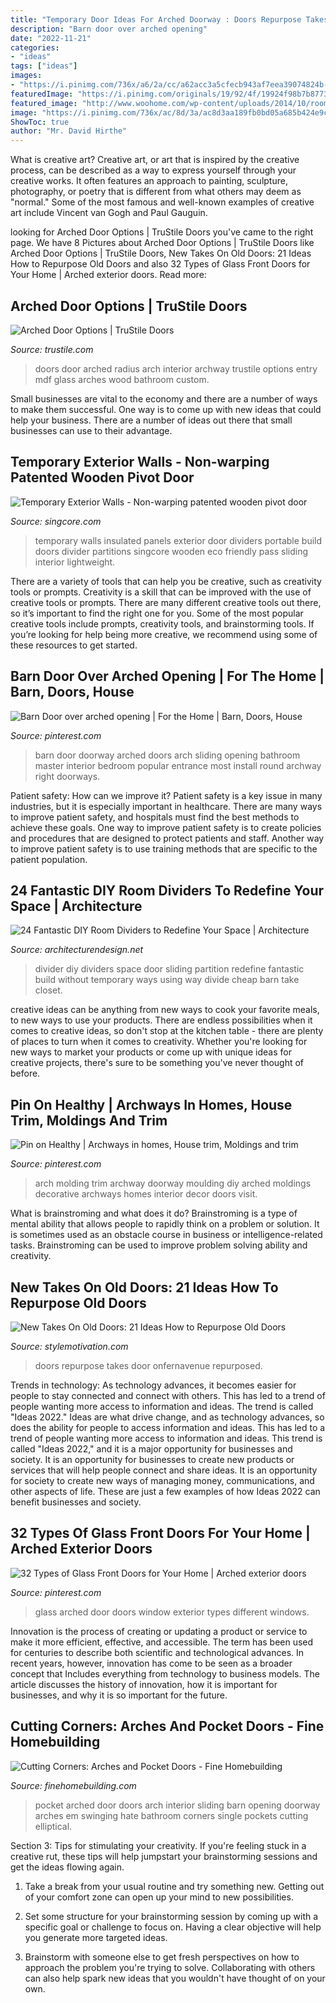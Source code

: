 ```yaml
---
title: "Temporary Door Ideas For Arched Doorway : Doors Repurpose Takes Door Onfernavenue Repurposed"
description: "Barn door over arched opening"
date: "2022-11-21"
categories:
- "ideas"
tags: ["ideas"]
images:
- "https://i.pinimg.com/736x/a6/2a/cc/a62acc3a5cfecb943af7eea39074824b--arched-doors-barn-door-over-arched-doorway.jpg?b=t"
featuredImage: "https://i.pinimg.com/originals/19/92/4f/19924f98b7b877302d81fbf0cdd15d79.jpg"
featured_image: "http://www.woohome.com/wp-content/uploads/2014/10/room-divider-ideas-17.jpg"
image: "https://i.pinimg.com/736x/ac/8d/3a/ac8d3aa189fb0bd05a685b424e9cfd90.jpg"
ShowToc: true
author: "Mr. David Hirthe"
---
```



What is creative art?
Creative art, or art that is inspired by the creative process, can be described as a way to express yourself through your creative works. It often features an approach to painting, sculpture, photography, or poetry that is different from what others may deem as "normal." Some of the most famous and well-known examples of creative art include Vincent van Gogh and Paul Gauguin.

	

		
looking for Arched Door Options | TruStile Doors you've came to the right page. We have 8 Pictures about Arched Door Options | TruStile Doors like Arched Door Options | TruStile Doors, New Takes On Old Doors: 21 Ideas How to Repurpose Old Doors and also 32 Types of Glass Front Doors for Your Home | Arched exterior doors. Read more:
		
    
## Arched Door Options | TruStile Doors

<img loading=lazy src="http://www.trustile.com/sites/trustile.com/files/images/arch-doors/radius-top-door.jpg" onerror="this.onerror=null;this.src='https://tse4.mm.bing.net/th?id=OIP.hi8sLzIZIkH7gOv63yfNEAHaJQ&amp;pid=15.1';" alt="Arched Door Options | TruStile Doors">

_Source: trustile.com_

>doors door arched radius arch interior archway trustile options entry mdf glass arches wood bathroom custom. 

	

Small businesses are vital to the economy and there are a number of ways to make them successful. One way is to come up with new ideas that could help your business. There are a number of ideas out there that small businesses can use to their advantage.

    
## Temporary Exterior Walls - Non-warping Patented Wooden Pivot Door

<img loading=lazy src="http://singcore.com/wp-content/uploads/2016/10/temporary-exterior-walls-with-built-in-man-doors-to-architectural-specifications.jpg" onerror="this.onerror=null;this.src='https://tse4.mm.bing.net/th?id=OIP.7h0be27yqYUs1m2Yp44D_AHaGy&amp;pid=15.1';" alt="Temporary Exterior Walls - Non-warping patented wooden pivot door">

_Source: singcore.com_

>temporary walls insulated panels exterior door dividers portable build doors divider partitions singcore wooden eco friendly pass sliding interior lightweight. 

	

There are a variety of tools that can help you be creative, such as creativity tools or prompts.
Creativity is a skill that can be improved with the use of creative tools or prompts. There are many different creative tools out there, so it’s important to find the right one for you. Some of the most popular creative tools include prompts, creativity tools, and brainstorming tools. If you’re looking for help being more creative, we recommend using some of these resources to get started.

    
## Barn Door Over Arched Opening | For The Home | Barn, Doors, House

<img loading=lazy src="https://i.pinimg.com/736x/a6/2a/cc/a62acc3a5cfecb943af7eea39074824b--arched-doors-barn-door-over-arched-doorway.jpg?b=t" onerror="this.onerror=null;this.src='https://tse3.mm.bing.net/th?id=OIP.Y4q3XpFHnS96HRq9b5fetwHaJ4&amp;pid=15.1';" alt="Barn Door over arched opening | For the Home | Barn, Doors, House">

_Source: pinterest.com_

>barn door doorway arched doors arch sliding opening bathroom master interior bedroom popular entrance most install round archway right doorways. 

	

Patient safety: How can we improve it?
Patient safety is a key issue in many industries, but it is especially important in healthcare. There are many ways to improve patient safety, and hospitals must find the best methods to achieve these goals. One way to improve patient safety is to create policies and procedures that are designed to protect patients and staff. Another way to improve patient safety is to use training methods that are specific to the patient population.

    
## 24 Fantastic DIY Room Dividers To Redefine Your Space | Architecture

<img loading=lazy src="http://www.woohome.com/wp-content/uploads/2014/10/room-divider-ideas-17.jpg" onerror="this.onerror=null;this.src='https://tse2.mm.bing.net/th?id=OIP.qmzM6Sc2DhuXdigQKNuNYgHaJl&amp;pid=15.1';" alt="24 Fantastic DIY Room Dividers to Redefine Your Space | Architecture">

_Source: architecturendesign.net_

>divider diy dividers space door sliding partition redefine fantastic build without temporary ways using way divide cheap barn take closet. 

	

creative ideas can be anything from new ways to cook your favorite meals, to new ways to use your products. There are endless possibilities when it comes to creative ideas, so don't stop at the kitchen table - there are plenty of places to turn when it comes to creativity. Whether you're looking for new ways to market your products or come up with unique ideas for creative projects, there's sure to be something you've never thought of before.

    
## Pin On Healthy | Archways In Homes, House Trim, Moldings And Trim

<img loading=lazy src="https://i.pinimg.com/originals/19/92/4f/19924f98b7b877302d81fbf0cdd15d79.jpg" onerror="this.onerror=null;this.src='https://tse2.mm.bing.net/th?id=OIP.iL0LtdpWv8cFh7fxbcQeoAHaLG&amp;pid=15.1';" alt="Pin on Healthy | Archways in homes, House trim, Moldings and trim">

_Source: pinterest.com_

>arch molding trim archway doorway moulding diy arched moldings decorative archways homes interior decor doors visit. 

	

What is brainstroming and what does it do?
Brainstroming is a type of mental ability that allows people to rapidly think on a problem or solution. It is sometimes used as an obstacle course in business or intelligence-related tasks. Brainstroming can be used to improve problem solving ability and creativity.

    
## New Takes On Old Doors: 21 Ideas How To Repurpose Old Doors

<img loading=lazy src="https://cdn.homebnc.com/homeimg/2017/01/01-repurposed-old-door-ideas-homebnc.jpg" onerror="this.onerror=null;this.src='https://tse1.mm.bing.net/th?id=OIP.3BDFOodVp1RvCUCKMkmEeAHaLS&amp;pid=15.1';" alt="New Takes On Old Doors: 21 Ideas How to Repurpose Old Doors">

_Source: stylemotivation.com_

>doors repurpose takes door onfernavenue repurposed. 

	

Trends in technology:
As technology advances, it becomes easier for people to stay connected and connect with others. This has led to a trend of people wanting more access to information and ideas. 
The trend is called "Ideas 2022." Ideas are what drive change, and as technology advances, so does the ability for people to access information and ideas. This has led to a trend of people wanting more access to information and ideas. 
This trend is called "Ideas 2022," and it is a major opportunity for businesses and society. It is an opportunity for businesses to create new products or services that will help people connect and share ideas. It is an opportunity for society to create new ways of managing money, communications, and other aspects of life. 
These are just a few examples of how Ideas 2022 can benefit businesses and society.

    
## 32 Types Of Glass Front Doors For Your Home | Arched Exterior Doors

<img loading=lazy src="https://i.pinimg.com/736x/ac/8d/3a/ac8d3aa189fb0bd05a685b424e9cfd90.jpg" onerror="this.onerror=null;this.src='https://tse2.mm.bing.net/th?id=OIP.yNbGvQ-IJlxwwdkxDzXbUAHaLH&amp;pid=15.1';" alt="32 Types of Glass Front Doors for Your Home | Arched exterior doors">

_Source: pinterest.com_

>glass arched door doors window exterior types different windows. 

	

Innovation is the process of creating or updating a product or service to make it more efficient, effective, and accessible. The term has been used for centuries to describe both scientific and technological advances. In recent years, however, innovation has come to be seen as a broader concept that Includes everything from technology to business models. The article discusses the history of innovation, how it is important for businesses, and why it is so important for the future.

    
## Cutting Corners: Arches And Pocket Doors - Fine Homebuilding

<img loading=lazy src="https://s3.amazonaws.com/finehomebuilding.s3.tauntoncloud.com/app/uploads/2016/04/09183558/arched_pocket_sm.jpg" onerror="this.onerror=null;this.src='https://tse2.mm.bing.net/th?id=OIP.-JZGbVyEEQtWF7WBn-7MiwHaJ4&amp;pid=15.1';" alt="Cutting Corners: Arches and Pocket Doors - Fine Homebuilding">

_Source: finehomebuilding.com_

>pocket arched door doors arch interior sliding barn opening doorway arches em swinging hate bathroom corners single pockets cutting elliptical. 

	

Section 3: Tips for stimulating your creativity.
If you're feeling stuck in a creative rut, these tips will help jumpstart your brainstorming sessions and get the ideas flowing again.
1. Take a break from your usual routine and try something new. Getting out of your comfort zone can open up your mind to new possibilities.

2. Set some structure for your brainstorming session by coming up with a specific goal or challenge to focus on. Having a clear objective will help you generate more targeted ideas.

3. Brainstorm with someone else to get fresh perspectives on how to approach the problem you're trying to solve. Collaborating with others can also help spark new ideas that you wouldn't have thought of on your own.

